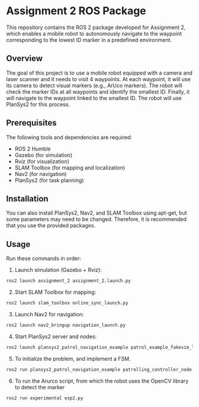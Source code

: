 # Assignment 2 ROS Package

This repository contains the ROS 2 package developed for Assignment 2, which enables a mobile robot to autonomously navigate to the waypoint corresponding to the lowest ID marker in a predefined environment.


## Overview
The goal of this project is to use a mobile robot equipped with a camera and laser scanner and it needs to visit 4 waypoints. At each waypoint, it will use its camera to detect visual markers (e.g., ArUco markers). The robot will check the marker IDs at all waypoints and identify the smallest ID. Finally, it will navigate to the waypoint linked to the smallest ID. The robot will use PlanSys2 for this process.

## Prerequisites
The following tools and dependencies are required:
- ROS 2 Humble
- Gazebo (for simulation)
- Rviz (for visualization)
- SLAM Toolbox (for mapping and localization)
- Nav2 (for navigation)
- PlanSys2 (for task planning)

## Installation
You can also install PlanSys2, Nav2, and SLAM Toolbox using apt-get, but some parameters may need to be changed. Therefore, it is recommended that you use the provided packages.
## Usage
Run these commands in order:
1. Launch simulation (Gazebo + Rviz):
```bash
ros2 launch assignment_2 assignment_2.launch.py
```
2. Start SLAM Toolbox for mapping:
```bash
ros2 launch slam_toolbox online_sync_launch.py
```
3. Launch Nav2 for navigation:
```bash
ros2 launch nav2_bringup navigation_launch.py
```
4. Start PlanSys2 server and nodes:
``` bash
ros2 launch plansys2_patrol_navigation_example patrol_example_fakesim_launch.py
```
5. To initialize the problem, and implement a FSM.
``` bash
ros2 run plansys2_patrol_navigation_example patrolling_controller_node
```
6. To run the Arurco script, from which the robot uses the OpenCV library to detect the marker
 ``` bash
ros2 run experimental exp2.py
```



